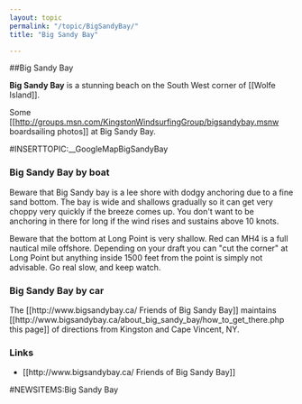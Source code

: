 ```yaml
---
layout: topic
permalink: "/topic/BigSandyBay/"
title: "Big Sandy Bay"

---
```


##Big Sandy Bay

<b>Big Sandy Bay</b> is a stunning beach on the South West corner of [[Wolfe Island]].

  Some [[http://groups.msn.com/KingstonWindsurfingGroup/bigsandybay.msnw boardsailing photos]] at Big Sandy Bay.

#INSERTTOPIC:__GoogleMapBigSandyBay

<h3>Big Sandy Bay by boat</h3>
Beware that Big Sandy bay is a lee shore with dodgy anchoring due to a fine sand bottom.  The bay is wide and shallows gradually so it can get very choppy very quickly if the breeze comes up.  You don't want to be anchoring in there for long if the wind rises and sustains above 10 knots.

Beware that the bottom at Long Point is very shallow.  Red can MH4 is a full nautical mile offshore.  Depending on your draft you can "cut the corner" at Long Point but anything inside 1500 feet from the point is simply not advisable.  Go real slow, and keep watch.

<h3>Big Sandy Bay by car</h3>
The [[http://www.bigsandybay.ca/ Friends of Big Sandy Bay]] maintains [[http://www.bigsandybay.ca/about_big_sandy_bay/how_to_get_there.php this page]] of directions from Kingston and Cape Vincent, NY.

<h3>Links</h3>
<ul>
<li>[[http://www.bigsandybay.ca/ Friends of Big Sandy Bay]]
</ul>

#NEWSITEMS:Big Sandy Bay



